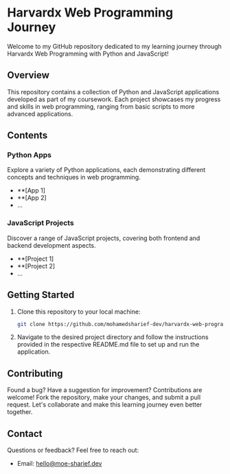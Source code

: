# Harvardx Web Programming Journey

Welcome to my GitHub repository dedicated to my learning journey through Harvardx Web Programming with Python and JavaScript!

## Overview

This repository contains a collection of Python and JavaScript applications developed as part of my coursework. Each project showcases my progress and skills in web programming, ranging from basic scripts to more advanced applications.

## Contents

### Python Apps

Explore a variety of Python applications, each demonstrating different concepts and techniques in web programming.

- **[App 1]
- **[App 2]
- ...

### JavaScript Projects

Discover a range of JavaScript projects, covering both frontend and backend development aspects.

- **[Project 1]
- **[Project 2]
- ...

## Getting Started

1. Clone this repository to your local machine:

    ```bash
    git clone https://github.com/mohamedsharief-dev/harvardx-web-programming.git
    ```

2. Navigate to the desired project directory and follow the instructions provided in the respective README.md file to set up and run the application.

## Contributing

Found a bug? Have a suggestion for improvement? Contributions are welcome! Fork the repository, make your changes, and submit a pull request. Let's collaborate and make this learning journey even better together.

## Contact

Questions or feedback? Feel free to reach out:

- Email: [hello@moe-sharief.dev](mailto:your_email@example.com)

